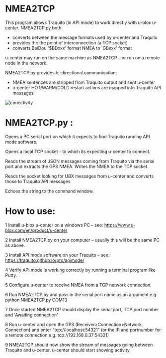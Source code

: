 # NMEA2TCP
This program allows Traquito (in API mode) to work directly with u-blox u-center.  NMEA2TCP.py both:
* converts between the message formats used by u-center and Traquito
* provides the the point of interconnection (a TCP socket)
* converts BeiDou '$BDxxx' format NMEA to 'GBxxx' format

u-center may run on the same machine as NMEA2TCP – or run on a remote node in the network.

NMEA2TCP.py provides bi-directional communication:
* NMEA sentences are stripped from Traquito output and sent u-center
* u-center HOT/WARM/COLD restart actions are mapped into Traquito API messages
 
![conectivity](https://github.com/SteveRan/NMEA2TCP/assets/314756/011b94f0-3a4a-47e4-a0e9-a037f5d6d737)

# NMEA2TCP.py :

Opens a PC serial port on which it expects to find Traquito running API mode software.

Opens a local TCP socket  - to which its expecting u-center to connect.

Reads the stream of JSON messages coming from Traquito via the serial port and extracts the GPS NMEA. Writes the NMEA to the TCP socket.

Reads the socket looking for UBX messages from u-center and converts those to Traquito API messages

Echoes the string to the command window.


# How to use:

1 Install u-blox u-center on a windows PC – see: https://www.u-blox.com/en/product/u-center

2 Install NMEA2TCP.py on your computer – usually this will be the same PC as above.

3 Install API mode software on your Traquito – see: https://traquito.github.io/pro/apimode/

4 Verify API mode is working correctly by running a terminal program like Putty.

5 Configure u-center to receive NMEA from a TCP network connection.

6 Run NMEA2TCP.py and pass in the serial port name as an argument e.g. python NMEA2TCP.py COM13 

7 Once started NMEA2TCP should display the serial port, TCP port number and 'Awaiting connection'

8 Run u-center and open the GPS (Receiver>Connection>Network Connection) and enter "tcp://localhost:54321" (or the IP and portnumber for a remote connection e.g. tcp://192.168.0.37:54321)

9 NMEA2TCP should now show the stream of messages going between Traquito and u-center. u-center should start showing activity.

